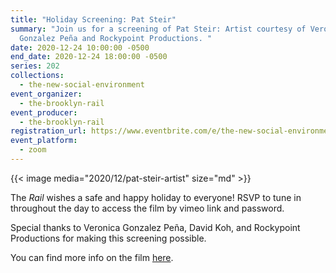 ```yaml
---
title: "Holiday Screening: Pat Steir"
summary: "Join us for a screening of Pat Steir: Artist courtesy of Veronica
  Gonzalez Peña and Rockypoint Productions. "
date: 2020-12-24 10:00:00 -0500
end_date: 2020-12-24 18:00:00 -0500
series: 202
collections:
  - the-new-social-environment
event_organizer:
  - the-brooklyn-rail
event_producer:
  - the-brooklyn-rail
registration_url: https://www.eventbrite.com/e/the-new-social-environment-202-screening-of-pat-steir-artist-tickets-132868123133
event_platform:
  - zoom
---
```

{{< image media="2020/12/pat-steir-artist" size="md" >}}



The *Rail* wishes a safe and happy holiday to everyone! RSVP to tune in throughout the day to access the film by vimeo link and password. 

Special thanks to Veronica Gonzalez Peña, David Koh, and Rockypoint Productions for making this screening possible.

You can find more info on the film [here](https://patsteirthemovie.com/).